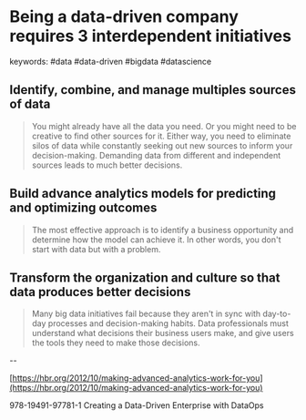 Being a data-driven company requires 3 interdependent initiatives
======
keywords: #data #data-driven #bigdata #datascience

Identify, combine, and manage multiples sources of data
------
> You might already have all the data you need. Or you might need to be creative to find other sources for it. Either way, you need to eliminate silos of data while constantly seeking out new sources to inform your decision-making.
Demanding data from different and independent sources leads to much better decisions.

Build advance analytics models for predicting and optimizing outcomes
------
> The most effective approach is to identify a business opportunity and determine how the model can achieve it. In other words, you don't start with data but with a problem.

Transform the organization and culture so that data produces better decisions
------
> Many big data initiatives fail because they aren't in sync with day-to-day processes and decision-making habits.
Data professionals must understand what decisions their business users make, and give users the tools they need to make those decisions.  
   

--
  
[https://hbr.org/2012/10/making-advanced-analytics-work-for-you](https://hbr.org/2012/10/making-advanced-analytics-work-for-you)

978-19491-97781-1 Creating a Data-Driven Enterprise with DataOps
